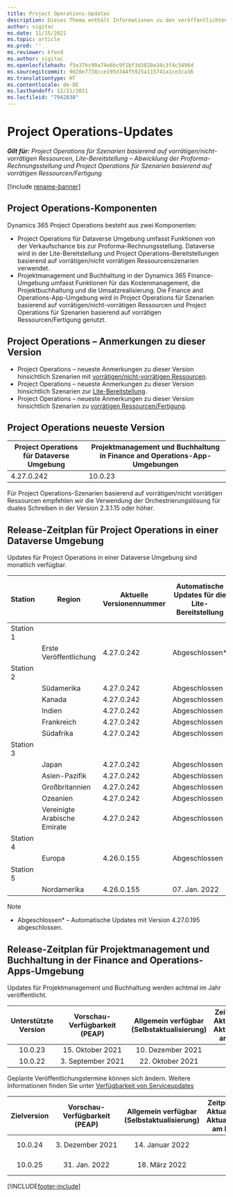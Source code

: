```yaml
---
title: Project Operations-Updates
description: Dieses Thema enthält Informationen zu den veröffentlichten Versionen von Dynamics 365 Project Operations.
author: sigitac
ms.date: 11/15/2021
ms.topic: article
ms.prod: ''
ms.reviewer: kfend
ms.author: sigitac
ms.openlocfilehash: f5e37bc90a74e6bc9f1bf3d3820a34c3f4c3496d
ms.sourcegitcommit: 9d20e7738cce195d344f5925a115741a1ce3ca36
ms.translationtype: HT
ms.contentlocale: de-DE
ms.lasthandoff: 12/21/2021
ms.locfileid: "7942838"
---
```

# <a name="project-operations-updates"></a>Project Operations-Updates

_**Gilt für:** Project Operations für Szenarien basierend auf vorrätigen/nicht-vorrätigen Ressourcen, Lite-Bereitstellung – Abwicklung der Proforma-Rechnungsstellung und Project Operations für Szenarien basierend auf vorrätigen Ressourcen/Fertigung_

[!include [rename-banner](~/includes/cc-data-platform-banner.md)]

## <a name="project-operations-components"></a>Project Operations-Komponenten

Dynamics 365 Project Operations besteht aus zwei Komponenten:

- Project Operations für Dataverse Umgebung umfasst Funktionen von der Verkaufschance bis zur Proforma-Rechnungsstellung. Dataverse wird in der Lite-Bereitstellung und Project Operations-Bereitstellungen basierend auf vorrätigen/nicht vorrätigen Ressourcenszenarien verwendet.
- Projektmanagement und Buchhaltung in der Dynamics 365 Finance-Umgebung umfasst Funktionen für das Kostenmanagement, die Projektbuchhaltung und die Umsatzrealisierung. Die Finance and Operations-App-Umgebung wird in Project Operations für Szenarien basierend auf vorrätigen/nicht-vorrätigen Ressourcen und Project Operations für Szenarien basierend auf vorrätigen Ressourcen/Fertigung genutzt.

## <a name="project-operations-release-notes"></a>Project Operations – Anmerkungen zu dieser Version
- Project Operations – neueste Anmerkungen zu dieser Version hinsichtlich Szenarien mit [vorrätigen/nicht-vorrätigen Ressourcen](whats-new-dec-2021-resource-based.md).
- Project Operations – neueste Anmerkungen zu dieser Version hinsichtlich Szenarien zur [Lite-Bereitstellung](../pro/whats-new/whats-new-dec-2021-lite.md).
- Project Operations – neueste Anmerkungen zu dieser Version hinsichtlich Szenarien zu [vorrätigen Ressourcen/Fertigung](../prod-pma/whats-new/whats-new-oct-2021-stocked.md).

## <a name="project-operations-latest-version"></a>Project Operations neueste Version

| Project Operations für Dataverse Umgebung | Projektmanagement und Buchhaltung in Finance and Operations-App-Umgebungen | 
| --- | --- |
| 4.27.0.242 | 10.0.23 |

Für Project Operations-Szenarien basierend auf vorrätigen/nicht vorrätigen Ressourcen empfehlen wir die Verwendung der Orchestrierungslösung für duales Schreiben in der Version 2.3.1.15 oder höher.

## <a name="release-schedule-for-project-operations-on-dataverse-environment"></a>Release-Zeitplan für Project Operations in einer Dataverse Umgebung

Updates für Project Operations in einer Dataverse Umgebung sind monatlich verfügbar. 

| Station | Region | Aktuelle Versionennummer | Automatische Updates für die Lite-Bereitstellung | Automatische Updates für Ressourcen-/Nicht-Lager-Bereitstellung | Nächst Versionsnummer | Nächste Version allgemein verfügbar |
|-----------|-----------------------|-----------------|--------------------|---------------------|---------------------|---------------------|
| Station 1 |   &nbsp;              |    &nbsp;       | &nbsp;             |      &nbsp;         |      &nbsp;         |      &nbsp;         |
|   &nbsp;  | Erste Veröffentlichung         |  4.27.0.242     | Abgeschlossen*          | Abgeschlossen*           | TBD                 | 14. Januar 2022    |
| Station 2 |   &nbsp;              |    &nbsp;       | &nbsp;             |      &nbsp;         |      &nbsp;         |      &nbsp;         |
|   &nbsp;  | Südamerika         |  4.27.0.242     | Abgeschlossen           | 07. Jan. 2022    | TBD                 | 14. Januar 2022    |
|   &nbsp;  | Kanada                |  4.27.0.242     | Abgeschlossen           | 07. Jan. 2022    | TBD                 | 14. Januar 2022    |
|   &nbsp;  | Indien                 |  4.27.0.242     | Abgeschlossen           | 07. Jan. 2022    | TBD                 | 14. Januar 2022    |
|   &nbsp;  | Frankreich                |  4.27.0.242     | Abgeschlossen           | 07. Jan. 2022    | TBD                 | 14. Januar 2022    |
|   &nbsp;  | Südafrika          |  4.27.0.242     | Abgeschlossen           | 07. Jan. 2022    | TBD                 | 14. Januar 2022    |
| Station 3 |      &nbsp;           |     &nbsp;      |     &nbsp;         |      &nbsp;         |      &nbsp;         |      &nbsp;         |
|   &nbsp;  | Japan                 |  4.27.0.242     | Abgeschlossen           | 07. Jan. 2022    | TBD                 | 21. Jan. 2022    |
|   &nbsp;  | Asien-Pazifik          |  4.27.0.242     | Abgeschlossen           | 07. Jan. 2022    | TBD                 | 21. Jan. 2022    |
|   &nbsp;  | Großbritannien         |  4.27.0.242     | Abgeschlossen           | 07. Jan. 2022    | TBD                 | 21. Jan. 2022    |
|   &nbsp;  | Ozeanien               |  4.27.0.242     | Abgeschlossen           | 07. Jan. 2022    | TBD                 | 21. Jan. 2022    |
|   &nbsp;  | Vereinigte Arabische Emirate  |  4.27.0.242     | Abgeschlossen           | 07. Jan. 2022    | TBD                 | 21. Jan. 2022    |
| Station 4 |     &nbsp;            |     &nbsp;      |     &nbsp;         |      &nbsp;         |      &nbsp;         |      &nbsp;         |
|   &nbsp;  | Europa                |  4.26.0.155     | Abgeschlossen           | 07. Jan. 2022    | 4.27.0.242          | 10. Jan. 2022    |
| Station 5 |     &nbsp;            |     &nbsp;      |     &nbsp;         |      &nbsp;         |      &nbsp;         |      &nbsp;         |
|   &nbsp;  | Nordamerika         |  4.26.0.155     | 07. Jan. 2022   | 14. Januar 2022    | 4.27.0.242          | 17. Jan. 2022    |

>[!Note]
> - Abgeschlossen* – Automatische Updates mit Version 4.27.0.195 abgeschlossen.


## <a name="release-schedule-for-project-management-and-accounting-in-the-finance-and-operations-apps-environment"></a>Release-Zeitplan für Projektmanagement und Buchhaltung in der Finance and Operations-Apps-Umgebung

Updates für Projektmanagement und Buchhaltung werden achtmal im Jahr veröffentlicht.

|Unterstützte Version| Vorschau-Verfügbarkeit (PEAP) | Allgemein verfügbar (Selbstaktualisierung) | Zeitplan für die automatische Aktualisierung (über die LCS-Aktualisierungseinstellungen) am Produktionsstartdatum |   Serviceende   |
|:---------------:|:---------------------------:|:---------------------------------:|:--------------------------------------------------------------------:|:------------------:|
|     10.0.23     |      15. Oktober 2021       |        10. Dezember 2021          |                          31. Dezember 2021                           | 18. März 2022     |
|     10.0.22     |      3. September 2021      |        22. Oktober 2021           |                          5. November 2021                            | 14. Januar 2022   |


Geplante Veröffentlichungstermine können sich ändern. Weitere Informationen finden Sie unter [Verfügbarkeit von Serviceupdates](/dynamics365/fin-ops-core/fin-ops/get-started/public-preview-releases?toc=%2fdynamics365%2ffinance%2ftoc.json)

|Zielversion | Vorschau-Verfügbarkeit (PEAP) | Allgemein verfügbar (Selbstaktualisierung) | Zeitplan für die automatische Aktualisierung (über die LCS-Aktualisierungseinstellungen) am Produktionsstartdatum |   Serviceende   |
|:---------------:|:---------------------------:|:---------------------------------:|:--------------------------------------------------------------------:|:------------------:|
|     10.0.24     |      3. Dezember 2021       |        14. Januar 2022           |                          4. Februar 2022                            | 15. April 2022     |
|     10.0.25     |      31. Jan. 2022       |        18. März 2022             |                          1. April 2022                               | 10. Juni 2022      |

[!INCLUDE[footer-include](../includes/footer-banner.md)]
